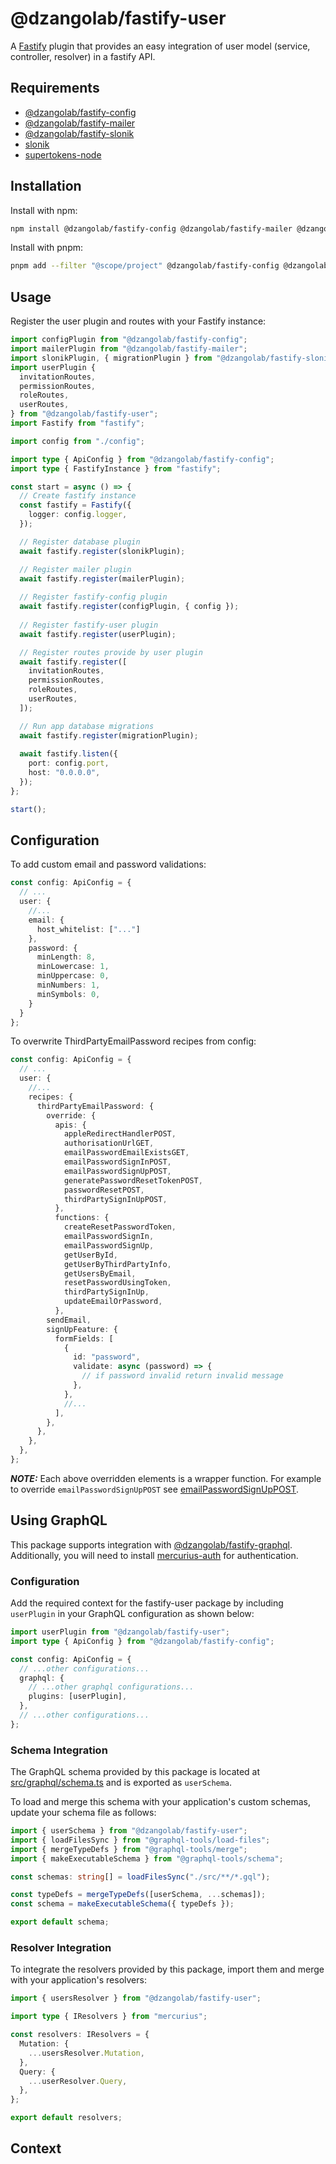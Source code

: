# @dzangolab/fastify-user

A [Fastify](https://github.com/fastify/fastify) plugin that provides an easy integration of user model (service, controller, resolver) in a fastify API.

## Requirements

* [@dzangolab/fastify-config](../config/)
* [@dzangolab/fastify-mailer](../mailer/)
* [@dzangolab/fastify-slonik](../slonik/)
* [slonik](https://github.com/spa5k/fastify-slonik)
* [supertokens-node](https://github.com/supertokens/supertokens-node)

## Installation

Install with npm:

```bash
npm install @dzangolab/fastify-config @dzangolab/fastify-mailer @dzangolab/fastify-slonik @dzangolab/fastify-user slonik supertokens-node
```

Install with pnpm:

```bash
pnpm add --filter "@scope/project" @dzangolab/fastify-config @dzangolab/fastify-mailer @dzangolab/fastify-slonik @dzangolab/fastify-user slonik supertokens-node
```

## Usage

Register the user plugin and routes with your Fastify instance:

```typescript
import configPlugin from "@dzangolab/fastify-config";
import mailerPlugin from "@dzangolab/fastify-mailer";
import slonikPlugin, { migrationPlugin } from "@dzangolab/fastify-slonik";
import userPlugin {
  invitationRoutes,
  permissionRoutes,
  roleRoutes,
  userRoutes,
} from "@dzangolab/fastify-user";
import Fastify from "fastify";

import config from "./config";

import type { ApiConfig } from "@dzangolab/fastify-config";
import type { FastifyInstance } from "fastify";

const start = async () => {
  // Create fastify instance
  const fastify = Fastify({
    logger: config.logger,
  });

  // Register database plugin
  await fastify.register(slonikPlugin);

  // Register mailer plugin
  await fastify.register(mailerPlugin);
  
  // Register fastify-config plugin
  await fastify.register(configPlugin, { config });
  
  // Register fastify-user plugin
  await fastify.register(userPlugin);

  // Register routes provide by user plugin
  await fastify.register([
    invitationRoutes,
    permissionRoutes,
    roleRoutes,
    userRoutes,
  ]);

  // Run app database migrations
  await fastify.register(migrationPlugin);
  
  await fastify.listen({
    port: config.port,
    host: "0.0.0.0",
  });
};

start();
```

## Configuration
To add custom email and password validations:
```typescript
const config: ApiConfig = {
  // ...
  user: {
    //...
    email: {
      host_whitelist: ["..."]
    },
    password: {
      minLength: 8,
      minLowercase: 1,
      minUppercase: 0,
      minNumbers: 1,
      minSymbols: 0,
    }
  }
};
```

To overwrite ThirdPartyEmailPassword recipes from config:
```typescript
const config: ApiConfig = {
  // ...
  user: {
    //...
    recipes: {
      thirdPartyEmailPassword: {
        override: {
          apis: {
            appleRedirectHandlerPOST,
            authorisationUrlGET,
            emailPasswordEmailExistsGET,
            emailPasswordSignInPOST,
            emailPasswordSignUpPOST,
            generatePasswordResetTokenPOST,
            passwordResetPOST,
            thirdPartySignInUpPOST,
          },
          functions: {
            createResetPasswordToken,
            emailPasswordSignIn,
            emailPasswordSignUp,
            getUserById,
            getUserByThirdPartyInfo,
            getUsersByEmail,
            resetPasswordUsingToken,
            thirdPartySignInUp,
            updateEmailOrPassword,
          },
        sendEmail,
        signUpFeature: {
          formFields: [
            {
              id: "password",
              validate: async (password) => {
                // if password invalid return invalid message
              },
            },
            //...
          ],
        },
      },
    },
  },
};
```
**_NOTE:_** Each above overridden elements is a wrapper function. For example to override `emailPasswordSignUpPOST` see [emailPasswordSignUpPOST](src/supertokens/recipes/config/third-party-email-password/emailPasswordSignUpPost.ts).

## Using GraphQL

This package supports integration with [@dzangolab/fastify-graphql](../graphql/). Additionally, you will need to install [mercurius-auth](https://github.com/mercurius-js/auth) for authentication.

### Configuration

Add the required context for the fastify-user package by including `userPlugin` in your GraphQL configuration as shown below:

```typescript
import userPlugin from "@dzangolab/fastify-user";
import type { ApiConfig } from "@dzangolab/fastify-config";

const config: ApiConfig = {
  // ...other configurations...
  graphql: {
    // ...other graphql configurations...
    plugins: [userPlugin],
  },
  // ...other configurations...
};
```

### Schema Integration

The GraphQL schema provided by this package is located at [src/graphql/schema.ts](./src/graphql/schema.ts) and is exported as `userSchema`.

To load and merge this schema with your application's custom schemas, update your schema file as follows:

```typescript
import { userSchema } from "@dzangolab/fastify-user";
import { loadFilesSync } from "@graphql-tools/load-files";
import { mergeTypeDefs } from "@graphql-tools/merge";
import { makeExecutableSchema } from "@graphql-tools/schema";

const schemas: string[] = loadFilesSync("./src/**/*.gql");

const typeDefs = mergeTypeDefs([userSchema, ...schemas]);
const schema = makeExecutableSchema({ typeDefs });

export default schema;
```

### Resolver Integration

To integrate the resolvers provided by this package, import them and merge with your application's resolvers:

```typescript
import { usersResolver } from "@dzangolab/fastify-user";

import type { IResolvers } from "mercurius";

const resolvers: IResolvers = {
  Mutation: {
    ...usersResolver.Mutation,
  },
  Query: {
    ...userResolver.Query,
  },
};

export default resolvers;
```

## Context
